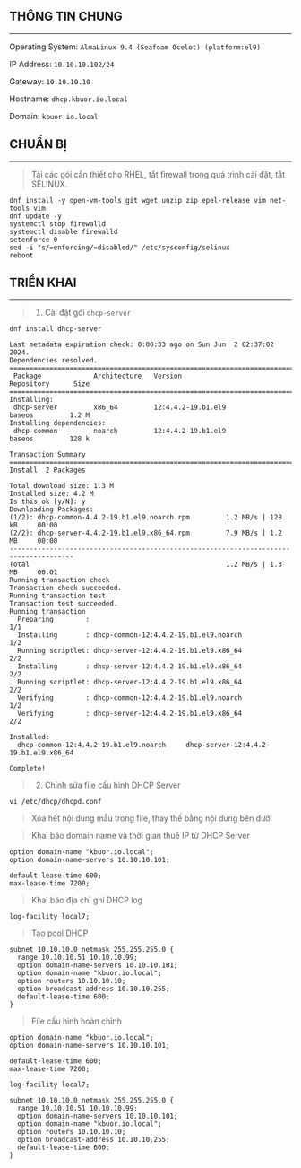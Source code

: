 ## THÔNG TIN CHUNG
---
Operating System: `AlmaLinux 9.4 (Seafoam Ocelot) (platform:el9)`

IP Address: `10.10.10.102/24`

Gateway: `10.10.10.10`

Hostname: `dhcp.kbuor.io.local`

Domain: `kbuor.io.local`

## CHUẨN BỊ
---
> Tải các gói cần thiết cho RHEL, tắt firewall trong quá trình cài đặt, tắt SELINUX.
```shell
dnf install -y open-vm-tools git wget unzip zip epel-release vim net-tools vim
dnf update -y
systemctl stop firewalld
systemctl disable firewalld
setenforce 0
sed -i "s/=enforcing/=disabled/" /etc/sysconfig/selinux
reboot
```

## TRIỂN KHAI
---
> 1. Cài đặt gói `dhcp-server`
```shell
dnf install dhcp-server
```
```shell
Last metadata expiration check: 0:00:33 ago on Sun Jun  2 02:37:02 2024.
Dependencies resolved.
======================================================================================
 Package             Architecture   Version                      Repository      Size
======================================================================================
Installing:
 dhcp-server         x86_64         12:4.4.2-19.b1.el9           baseos         1.2 M
Installing dependencies:
 dhcp-common         noarch         12:4.4.2-19.b1.el9           baseos         128 k

Transaction Summary
======================================================================================
Install  2 Packages

Total download size: 1.3 M
Installed size: 4.2 M
Is this ok [y/N]: y
Downloading Packages:
(1/2): dhcp-common-4.4.2-19.b1.el9.noarch.rpm         1.2 MB/s | 128 kB     00:00    
(2/2): dhcp-server-4.4.2-19.b1.el9.x86_64.rpm         7.9 MB/s | 1.2 MB     00:00    
--------------------------------------------------------------------------------------
Total                                                 1.2 MB/s | 1.3 MB     00:01     
Running transaction check
Transaction check succeeded.
Running transaction test
Transaction test succeeded.
Running transaction
  Preparing        :                                                              1/1 
  Installing       : dhcp-common-12:4.4.2-19.b1.el9.noarch                        1/2 
  Running scriptlet: dhcp-server-12:4.4.2-19.b1.el9.x86_64                        2/2 
  Installing       : dhcp-server-12:4.4.2-19.b1.el9.x86_64                        2/2 
  Running scriptlet: dhcp-server-12:4.4.2-19.b1.el9.x86_64                        2/2 
  Verifying        : dhcp-common-12:4.4.2-19.b1.el9.noarch                        1/2 
  Verifying        : dhcp-server-12:4.4.2-19.b1.el9.x86_64                        2/2 

Installed:
  dhcp-common-12:4.4.2-19.b1.el9.noarch     dhcp-server-12:4.4.2-19.b1.el9.x86_64    

Complete!
```
> 2. Chỉnh sửa file cấu hình DHCP Server
```shell
vi /etc/dhcp/dhcpd.conf
```
> Xóa hết nội dung mẫu trong file, thay thế bằng nội dung bên dưới

> Khai báo domain name và thời gian thuê IP từ DHCP Server
```shell
option domain-name "kbuor.io.local";
option domain-name-servers 10.10.10.101;

default-lease-time 600;
max-lease-time 7200;
```
> Khai báo địa chỉ ghi DHCP log

```shell
log-facility local7;
```
> Tạo pool DHCP
```shell
subnet 10.10.10.0 netmask 255.255.255.0 {
  range 10.10.10.51 10.10.10.99;
  option domain-name-servers 10.10.10.101;
  option domain-name "kbuor.io.local";
  option routers 10.10.10.10;
  option broadcast-address 10.10.10.255;
  default-lease-time 600;
}
```
> File cấu hình hoàn chỉnh
```shell
option domain-name "kbuor.io.local";
option domain-name-servers 10.10.10.101;

default-lease-time 600;
max-lease-time 7200;

log-facility local7;

subnet 10.10.10.0 netmask 255.255.255.0 {
  range 10.10.10.51 10.10.10.99;
  option domain-name-servers 10.10.10.101;
  option domain-name "kbuor.io.local";
  option routers 10.10.10.10;
  option broadcast-address 10.10.10.255;
  default-lease-time 600;
}
```
